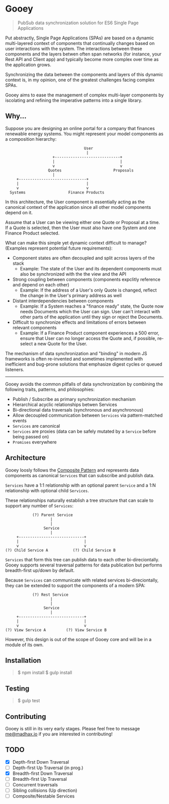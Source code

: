 # Gooey

> PubSub data synchronization solution for ES6 Single Page Applications

Put abstractly, Single Page Applications (SPAs) are based on a dynamic multi-layered context of components that continually changes based on user interactions with the system.
The interactions between these components and the layers betwen often span networks (for instance, your Rest API and Client app) and typically become more complex over time as the application grows.

Synchronizing the data between the components and layers of this dynamic context is, in my opinion, one of the greatest challenges
facing complex SPAs.

Gooey aims to ease the management of complex multi-layer components by iscolating and refining the imperative patterns into a single library.

## Why...

Suppose you are designing an online portal for a company that finances renewable energy systems.
You might represent your model components as a composition hierarchy:

                                       User
                                        |
                         +-----------------------------+
                         |                             |
                         v                             v
                       Quotes                       Proposals
                         |
         +------------------------------+
         |                              |
         v                              v
      Systems                   Finance Products


In this architecture, the User component is essentially acting as the canonical context of the application since all other
model components depend on it.

Assume that a User can be viewing either one Quote or Proposal at a time. If a Quote is selected,
then the User must also have one System and one Finance Product selected.

What can make this simple yet dynamic context difficult to manage? (Examples represent potential future requirements):

 - Component states are often decoupled and split across layers of the stack
    * Example: The state of the User and its dependent components must also be synchronized with the the view and the API
 - Strong coupling between components (components expclitly reference and depend on each other)
    * Example: If the address of a User's only Quote is changed, reflect the change in the User's primary address as well
 - Distant interdependencies between components
    * Example: If a System reaches a "finance ready" state, the Quote now needs Documents which the User can sign. User can't interact with other parts of the application until they sign or reject the Documents.
 - Difficult to synchronize effects and limitations of errors between relevant components
    * Example: If a Finance Product component experiences a 500 error, ensure that User can no longer access the Quote and, if possible, re-select a new Quote for the User.

The mechanism of data synchronization and "binding" in modern JS frameworks is often re-invented and sometimes implemented with
inefficient and bug-prone solutions that emphasize digest cycles or queued listeners.

---

Gooey avoids the common pitfalls of data synchronization by combining the following traits, patterns, and philosophies:

* Publish / Subscribe as primary synchronization mechanism
* Hierarchical acyclic relationships betwen Services
* Bi-directional data traversals (synchronous and asynchronous)
* Allow decoupled communication between `Services` via pattern-matched events
* `Services` are canonical
* `Services` are proxies (data can be safely mutated by a `Service` before being passed on)
* `Promises` everywhere

## Architecture

Gooey loosly follows the [Composite Pattern](https://en.wikipedia.org/wiki/Composite_pattern) and represents data components as canonical `Services` that
can subscribe and publish data.

`Services` have a 1:1 relationship with an optional parent `Service` and a 1:N relationship with optional child `Services`.

These relationships naturally establish a tree structure that can scale to support any number of `Services`:


                (?) Parent Service
                        |
                        |
                     Service
                        |
         +-----------------------------+
         |                             |
         v                             v
    (?) Child Service A           (?) Child Service B


`Services` that form this tree can publish data to each other bi-direciontally. Gooey supports several
traversal patterns for data publication but performs breadth-first up/down by default.

Because `Services` can communicate with related services bi-direciontally, they can be extended to support the components
of a modern SPA:


                (?) Rest Service
                        |
                        |
                     Service
                        |
         +-----------------------------+
         |                             |
         v                             v
    (?) View Service A         (?) View Service B


However, this design is out of the scope of Gooey core and will be in a module of its own.

## Installation

> $ npm install
> $ gulp install

## Testing

> $ gulp test

## Contributing

Gooey is still in its very early stages. Please feel free to message [me@madhax.io](mailto:me@madhax.io) if you are interested in contributing!

## TODO

- [X] Depth-first Down Traversal
- [ ] Depth-first Up Traversal (in prog.)
- [X] Breadth-first Down Traversal
- [ ] Breadth-first Up Traversal
- [ ] Concurrent traversals
- [ ] Sibling collisions (Up direction)
- [ ] Composite/Nestable Services
